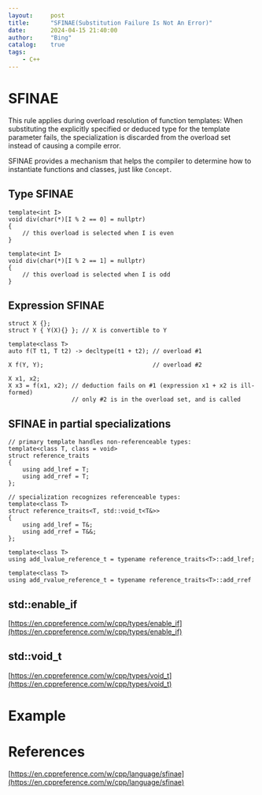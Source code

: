 ```yaml
---
layout:     post
title:      "SFINAE(Substitution Failure Is Not An Error)"
date:       2024-04-15 21:40:00
author:     "Bing"
catalog:    true
tags:
    - C++
---
```


# SFINAE
This rule applies during overload resolution of function templates: When substituting the explicitly specified or deduced type for the template parameter fails, the specialization is discarded from the overload set instead of causing a compile error. 

SFINAE provides a mechanism that helps the compiler to determine how to instantiate functions and classes, just like ``Concept``.

## Type SFINAE
```
template<int I>
void div(char(*)[I % 2 == 0] = nullptr)
{
    // this overload is selected when I is even
}
 
template<int I>
void div(char(*)[I % 2 == 1] = nullptr)
{
    // this overload is selected when I is odd
}
```

## Expression SFINAE
```
struct X {};
struct Y { Y(X){} }; // X is convertible to Y
 
template<class T>
auto f(T t1, T t2) -> decltype(t1 + t2); // overload #1
 
X f(Y, Y);                               // overload #2
 
X x1, x2;
X x3 = f(x1, x2); // deduction fails on #1 (expression x1 + x2 is ill-formed)
                  // only #2 is in the overload set, and is called
```

## SFINAE in partial specializations
```
// primary template handles non-referenceable types:
template<class T, class = void>
struct reference_traits
{
    using add_lref = T;
    using add_rref = T;
};
 
// specialization recognizes referenceable types:
template<class T>
struct reference_traits<T, std::void_t<T&>>
{
    using add_lref = T&;
    using add_rref = T&&;
};
 
template<class T>
using add_lvalue_reference_t = typename reference_traits<T>::add_lref;
 
template<class T>
using add_rvalue_reference_t = typename reference_traits<T>::add_rref
```

## std::enable_if
[https://en.cppreference.com/w/cpp/types/enable_if](https://en.cppreference.com/w/cpp/types/enable_if)

## std::void_t
[https://en.cppreference.com/w/cpp/types/void_t](https://en.cppreference.com/w/cpp/types/void_t)

# Example

# References
[https://en.cppreference.com/w/cpp/language/sfinae](https://en.cppreference.com/w/cpp/language/sfinae)